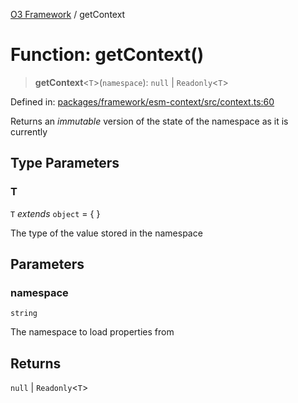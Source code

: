 [O3 Framework](../API.md) / getContext

# Function: getContext()

> **getContext**\<`T`\>(`namespace`): `null` \| `Readonly`\<`T`\>

Defined in: [packages/framework/esm-context/src/context.ts:60](https://github.com/openmrs/openmrs-esm-core/blob/18d2874f03a33a6ab8295af0e87ac97fdd150718/packages/framework/esm-context/src/context.ts#L60)

Returns an _immutable_ version of the state of the namespace as it is currently

## Type Parameters

### T

`T` *extends* `object` = \{ \}

The type of the value stored in the namespace

## Parameters

### namespace

`string`

The namespace to load properties from

## Returns

`null` \| `Readonly`\<`T`\>
